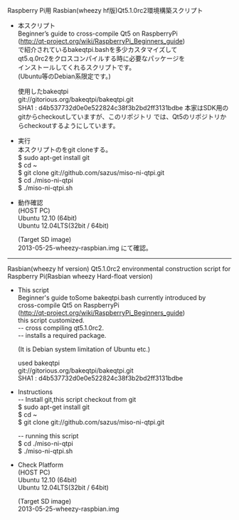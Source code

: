 Raspberry Pi用 Rasbian(wheezy hf版)Qt5.1.0rc2環境構築スクリプト


- 本スクリプト  
  Beginner’s guide to cross-compile Qt5 on RaspberryPi  
  (http://qt-project.org/wiki/RaspberryPi_Beginners_guide)  
  で紹介されているbakeqtpi.bashを多少カスタマイズして  
  qt5.q.0rc2をクロスコンパイルする時に必要なパッケージを  
  インストールしてくれるスクリプトです。  
  (Ubuntu等のDebian系限定です。)  
  
  使用したbakeqtpi  
  git://gitorious.org/bakeqtpi/bakeqtpi.git  
  SHA1 :  d4b537732d0e0e522824c38f3b2bd2ff3131bdbe
  本家はSDK用のgitからcheckoutしていますが、このリポジトリ
  では、Qt5のリポジトリからcheckoutするようにしています。

- 実行  
    本スクリプトのをgit cloneする。  
        $ sudo apt-get install git  
        $ cd ~  
        $ git clone git://github.com/sazus/miso-ni-qtpi.git  
        $ cd ./miso-ni-qtpi  
        $ ./miso-ni-qtpi.sh
  
- 動作確認  
    (HOST PC)  
        Ubuntu 12.10 (64bit)  
        Ubuntu 12.04LTS(32bit / 64bit)  
  
    (Target SD image)  
        2013-05-25-wheezy-raspbian.img
    にて確認。  
  
---------------------------------------------------------------------
Rasbian(wheezy hf version) Qt5.1.0rc2 environmental construction script
 for Raspberry Pi(Rasbian wheezy Hard-float version)   


- This script   
    Beginner's guide toSome bakeqtpi.bash currently introduced by  
    cross-compile Qt5 on RaspberryPi  
    (http://qt-project.org/wiki/RaspberryPi_Beginners_guide)  
        this script customized.  
        -- cross compiling qt5.1.0rc2.  
        -- installs a required package.  
  
    (It is Debian system limitation of Ubuntu etc.)  
  
    used bakeqtpi  
        git://gitorious.org/bakeqtpi/bakeqtpi.git  
        SHA1 :  d4b537732d0e0e522824c38f3b2bd2ff3131bdbe
  
  
- Instructions  
    -- Install git,this script checkout from git  
       $ sudo apt-get install git  
       $ cd ~  
       $ git clone git://github.com/sazus/miso-ni-qtpi.git  
  
    -- running this script  
       $ cd ./miso-ni-qtpi  
       $ ./miso-ni-qtpi.sh
  
- Check Platform  
  (HOST PC)  
    Ubuntu 12.10 (64bit)  
    Ubuntu 12.04LTS(32bit / 64bit)  
  
  (Target SD image)  
    2013-05-25-wheezy-raspbian.img


